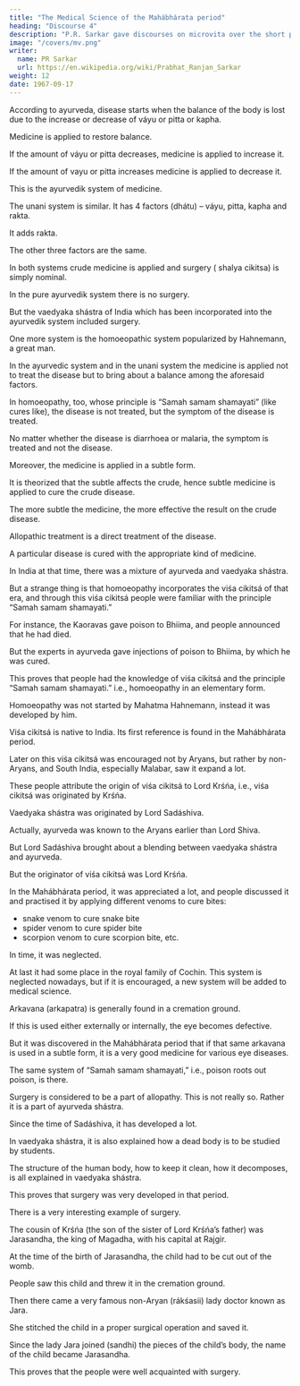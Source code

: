 ```yaml
---
title: "The Medical Science of the Mahábhárata period"
heading: "Discourse 4"
description: "P.R. Sarkar gave discourses on microvita over the short period of two and a half years from December 1986 to June 1989 at the very end of His life."
image: "/covers/mv.png"
writer:
  name: PR Sarkar
  url: https://en.wikipedia.org/wiki/Prabhat_Ranjan_Sarkar
weight: 12
date: 1967-09-17
---
```



According to ayurveda, disease starts when the balance of the body is lost due to the increase or decrease of váyu or pitta or kapha.

Medicine is applied to restore balance.

If the amount of váyu or pitta decreases, medicine is applied to increase it.

If the amount of vayu or pitta increases medicine is applied to decrease it. 

This is the ayurvedik system of medicine.

The unani system is similar. It has 4 factors (dhátu) – váyu, pitta, kapha and rakta.

It adds rakta.

The other three factors are the same. 

In both systems crude medicine is applied and surgery ( shalya cikitsa) is simply nominal.

In the pure ayurvedik system there is no surgery. 

But the vaedyaka shástra of India which has been incorporated into the ayurvedik system included surgery.

One more system is the homoeopathic system popularized by Hahnemann, a great man.

In the ayurvedic system and in the unani system the medicine is applied not to treat the disease but to bring about a balance among the aforesaid factors.

In homoeopathy, too, whose principle is “Samah samam shamayati” (like cures like), the disease is not treated, but the symptom of the disease is treated. 

No matter whether the disease is diarrhoea or malaria, the symptom is treated and not the disease. 

Moreover, the medicine is applied in a subtle form.

It is theorized that the subtle affects the crude, hence subtle medicine is applied to cure the crude disease.

The more subtle the medicine, the more effective the result on the crude disease.

Allopathic treatment is a direct treatment of the disease.

A particular disease is cured with the appropriate kind of medicine.

In India at that time, there was a mixture of ayurveda and vaedyaka shástra.

But a strange thing is that homoeopathy incorporates the viśa cikitsá of that era, and through this viśa cikitsá people were familiar with the principle “Samah samam shamayati.” 

For instance, the Kaoravas gave poison to Bhiima, and people announced that he had died.

But the experts in ayurveda gave injections of poison to Bhiima, by which he was cured.

This proves that people had the knowledge of viśa cikitsá and the principle “Samah samam shamayati.” i.e., homoeopathy in an elementary form. 

Homoeopathy was not started by Mahatma Hahnemann, instead it was developed by him.

Viśa cikitsá is native to India. Its first reference is found in the Mahábhárata period.

Later on this viśa cikitsá was encouraged not by Aryans, but rather by non-Aryans, and South India, especially Malabar, saw it expand a lot.

These people attribute the origin of viśa cikitsá to Lord Krśńa, i.e., viśa cikitsá was originated by Krśńa.

Vaedyaka shástra was originated by Lord Sadáshiva.

Actually, ayurveda was known to the Aryans earlier than Lord Shiva. 

But Lord Sadáshiva brought about a blending between vaedyaka shástra and ayurveda.

But the originator of viśa cikitsá was Lord Krśńa.

In the Mahábhárata period, it was appreciated a lot, and people discussed it and practised it by applying different venoms to cure bites:
- snake venom to cure snake bite
- spider venom to cure spider bite
- scorpion venom to cure scorpion bite, etc. 

In time, it was neglected.

At last it had some place in the royal family of Cochin. This system is neglected nowadays, but if it is encouraged, a new system will be added to medical science.

Arkavana (arkapatra) is generally found in a cremation ground.

If this is used either externally or internally, the eye becomes defective.

But it was discovered in the Mahábhárata period that if that same arkavana is used in a subtle form, it is a very good medicine for various eye diseases.

The same system of “Samah samam shamayati,” i.e., poison roots out poison, is there.

Surgery is considered to be a part of allopathy. This is not really so. Rather it is a part of ayurveda shástra.

Since the time of Sadáshiva, it has developed a lot.

In vaedyaka shástra, it is also explained how a dead body is to be studied by students.

The structure of the human body, how to keep it clean, how it decomposes, is all explained in vaedyaka shástra. 

This proves that surgery was very developed in that period.

There is a very interesting example of surgery.

The cousin of Krśńa (the son of the sister of Lord Krśńa’s father) was Jarasandha, the king of Magadha, with his capital at Rajgir.

At the time of the birth of Jarasandha, the child had to be cut out of the womb.

People saw this child and threw it in the cremation ground.

Then there came a very famous non-Aryan (rákśasii) lady doctor known as Jara.

She stitched the child in a proper surgical operation and saved it.

Since the lady Jara joined (sandhi) the pieces of the child’s body, the name of the child became Jarasandha.

This proves that the people were well acquainted with surgery.


